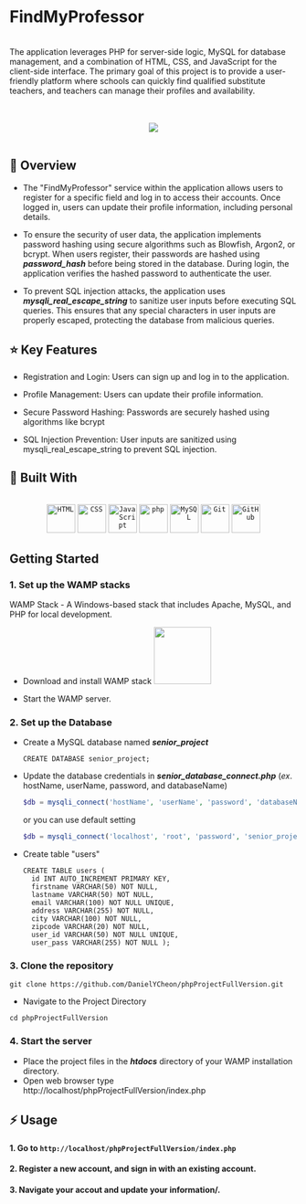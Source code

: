 #   FindMyProfessor
<br>
The application leverages PHP for server-side logic, MySQL for database management, and a combination of HTML, CSS, and JavaScript for the client-side interface.
The primary goal of this project is to provide a user-friendly platform where schools can quickly find qualified substitute teachers, and teachers can manage their profiles and availability.<br><br><br>

<p align="center">
  <img src="https://github.com/user-attachments/assets/d319b988-ed05-40f2-9efa-30cb774bddcb"><br><br>
</p>



## :beginner:  Overview

- The "FindMyProfessor" service within the application allows users to register for a specific field and log in to access their accounts. Once logged in, users can update their profile information, including personal details.

- To ensure the security of user data, the application implements password hashing using secure algorithms such as Blowfish, Argon2, or bcrypt. When users register, their passwords are hashed using **_password_hash_** before being stored in the database. During login, the application verifies the hashed password to authenticate the user.

- To prevent SQL injection attacks, the application uses **_mysqli_real_escape_string_** to sanitize user inputs before executing SQL queries. This ensures that any special characters in user inputs are properly escaped, protecting the database from malicious queries.
  
## :star: Key Features

- Registration and Login: Users can sign up and log in to the application.

- Profile Management: Users can update their profile information.

- Secure Password Hashing: Passwords are securely hashed using algorithms like bcrypt

- SQL Injection Prevention: User inputs are sanitized using mysqli_real_escape_string to prevent SQL injection.

## :wrench: Built With
<div align="center">
  <br />
	 <code><img width="50" src="https://user-images.githubusercontent.com/25181517/192158954-f88b5814-d510-4564-b285-dff7d6400dad.png" alt="HTML" title="HTML"/></code>
	<code><img width="50" src="https://user-images.githubusercontent.com/25181517/183898674-75a4a1b1-f960-4ea9-abcb-637170a00a75.png" alt="CSS" title="CSS"/></code>
	<code><img width="50" src="https://user-images.githubusercontent.com/25181517/117447155-6a868a00-af3d-11eb-9cfe-245df15c9f3f.png" alt="JavaScript" title="JavaScript"/></code>
	<code><img width="50" src="https://user-images.githubusercontent.com/25181517/183570228-6a040b9f-3ddf-47a2-a201-743121dac664.png" alt="php" title="php"/></code>
	<code><img width="50" src="https://user-images.githubusercontent.com/25181517/183896128-ec99105a-ec1a-4d85-b08b-1aa1620b2046.png" alt="MySQL" title="MySQL"/></code>
	<code><img width="50" src="https://user-images.githubusercontent.com/25181517/192108372-f71d70ac-7ae6-4c0d-8395-51d8870c2ef0.png" alt="Git" title="Git"/></code>
	<code><img width="50" src="https://user-images.githubusercontent.com/25181517/192108374-8da61ba1-99ec-41d7-80b8-fb2f7c0a4948.png" alt="GitHub" title="GitHub"/></code>

   <br />
</div>

## Getting Started

### 1. Set up the WAMP stacks 
WAMP Stack - A Windows-based stack that includes Apache, MySQL, and PHP for local development.
- Download and install WAMP stack  <a href="https://bitnami.com/">
  <img  width="100" src="https://github.com/user-attachments/assets/125e541b-f755-4a2f-b68f-dd8acd32b884">
</a>

- Start the WAMP server.

### 2. Set up the Database
- Create a MySQL database named **_senior_project_**
  ```Mysql
  CREATE DATABASE senior_project;
  ```
- Update the database credentials in **_senior_database_connect.php_** (_ex_. hostName, userName, password, and databaseName)
  
  ```php
  $db = mysqli_connect('hostName', 'userName', 'password', 'databaseName');
  ```
  or you can use default setting
  
  ```php
  $db = mysqli_connect('localhost', 'root', 'password', 'senior_project');
  ```
- Create table "users"
  ```Mysql
  CREATE TABLE users (
    id INT AUTO_INCREMENT PRIMARY KEY,
    firstname VARCHAR(50) NOT NULL,
    lastname VARCHAR(50) NOT NULL,
    email VARCHAR(100) NOT NULL UNIQUE,
    address VARCHAR(255) NOT NULL,
    city VARCHAR(100) NOT NULL,
    zipcode VARCHAR(20) NOT NULL,
    user_id VARCHAR(50) NOT NULL UNIQUE,
    user_pass VARCHAR(255) NOT NULL );
  ```
### 3. Clone the repository
```git
git clone https://github.com/DanielYCheon/phpProjectFullVersion.git
```
- Navigate to the Project Directory
```git
cd phpProjectFullVersion
```


### 4. Start the server

- Place the project files in the **_htdocs_** directory of your WAMP installation directory.
- Open web browser type http://localhost/phpProjectFullVersion/index.php


## :zap: Usage
#### 1. Go to ```http://localhost/phpProjectFullVersion/index.php```
#### 2. Register a new account, and sign in with an existing account.
#### 3. Navigate your accout and update your information/.



